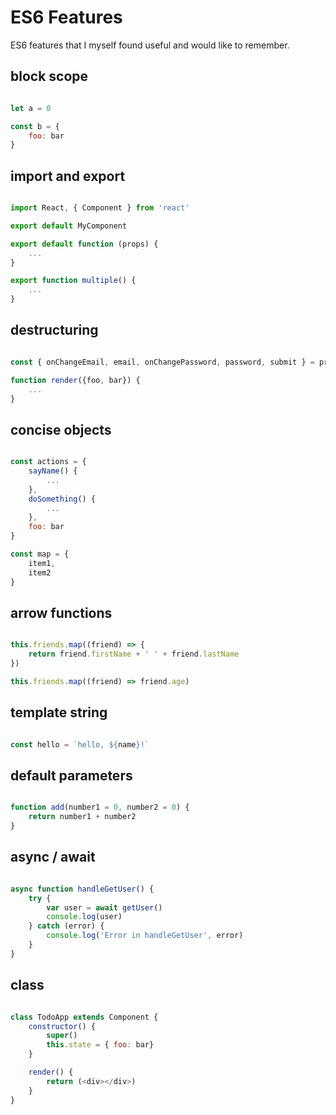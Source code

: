 # ES6 Features

ES6 features that I myself found useful and would like to remember.

## block scope

```javascript

let a = 0

const b = {
	foo: bar
}

```

## import and export

```javascript

import React, { Component } from 'react'

export default MyComponent

export default function (props) {
	...
}

export function multiple() {
	...
}

```

## destructuring

```javascript

const { onChangeEmail, email, onChangePassword, password, submit } = props;

function render({foo, bar}) {
	...
}

```

## concise objects

```javascript

const actions = {
	sayName() {
		...
	},
	doSomething() {
		...
	},
	foo: bar
}

const map = {
	item1,
	item2
}

```

## arrow functions

```javascript

this.friends.map((friend) => {
	return friend.firstName + ' ' + friend.lastName
})

this.friends.map((friend) => friend.age)

```

## template string

```javascript

const hello = `hello, ${name}!`

```

## default parameters

```javascript

function add(number1 = 0, number2 = 0) {
	return number1 + number2
}

```

## async / await

```javascript

async function handleGetUser() {
	try {
    	var user = await getUser()
    	console.log(user)
  	} catch (error) {
    	console.log('Error in handleGetUser', error)
  	}
}

```

## class

```javascript

class TodoApp extends Component {
	constructor() {
		super()
		this.state = { foo: bar}
	}

	render() {
		return (<div></div>)
	}
}

```